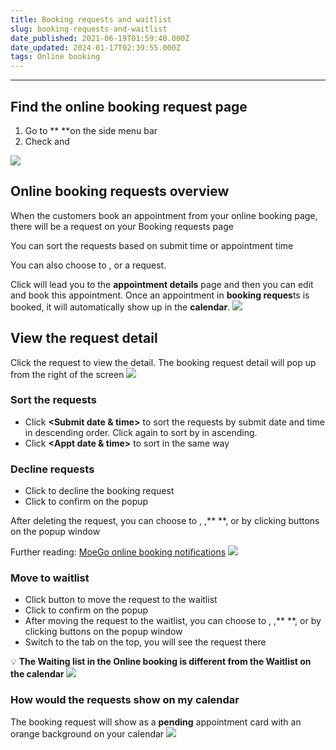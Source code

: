 ```yaml
---
title: Booking requests and waitlist
slug: booking-requests-and-waitlist
date_published: 2021-06-19T01:59:40.000Z
date_updated: 2024-01-17T02:39:55.000Z
tags: Online booking
---
```


---

## Find the online booking request page

1. Go to **<Online booking> **on the side menu bar
2. Check **<Booking request>** and **<Waiting list>**

![](__GHOST_URL__/content/images/2021/09/CleanShot-2021-09-12-at-15.06.12.gif)
## Online booking requests overview

When the customers book an appointment from your online booking page, there will be a request on your Booking requests page

You can sort the requests based on submit time or appointment time

You can also choose to **<Decline>**, **<To waitlist>** or **<Schedule>** a request. 

Click **<Schedule>** will lead you to the **appointment details** page and then you can edit and book this appointment.  Once an appointment in **booking reques**ts is booked, it will automatically show up in the **calendar**.
![](__GHOST_URL__/content/images/2021/06/Ob-request.png)
## View the request detail

Click the request to view the detail. The booking request detail will pop up from the right of the screen
![](__GHOST_URL__/content/images/2021/06/OB_-_request_detail.gif)
### Sort the requests

- Click **<Submit date & time>** to sort the requests by submit date and time in descending order. Click again to sort by in ascending.
- Click **<Appt date & time>** to sort in the same way

### Decline requests

- Click **<Decline>** to decline the booking request
- Click **<Decline>** to confirm on the popup

After deleting the request, you can choose to **<send text>**, **<email>**,** <both>**, or **<not send anything>** by clicking buttons on the popup window

Further reading: [MoeGo online booking notifications](__GHOST_URL__/notifications/)
![](__GHOST_URL__/content/images/2021/06/OB-decline.gif)
### Move to waitlist

- Click **<To wailist>** button to move the request to the waitlist
- Click **<Move>** to confirm on the popup
- After moving the request to the waitlist, you can choose to **<send text>**, **<email>**,** <both>**, or **<not send anything>** by clicking buttons on the popup window
- Switch to the **<Waiting list>** tab on the top, you will see the request there

💡 **The Waiting list in the Online booking is different from the Waitlist on the calendar**
![](__GHOST_URL__/content/images/2021/06/OB_-_waitlist.gif)
### How would the requests show on my calendar

The booking request will show as a **pending** appointment card with an orange background on your calendar
![](__GHOST_URL__/content/images/2021/06/Pending-OB.png)
